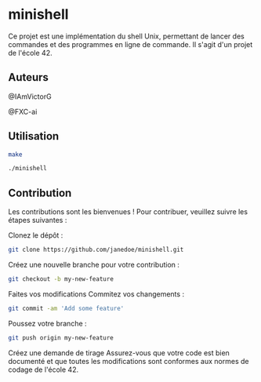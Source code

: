 # minishell
Ce projet est une implémentation du shell Unix, permettant de lancer des commandes et des programmes en ligne de commande. Il s'agit d'un projet de l'école 42.

## Auteurs

@IAmVictorG

@FXC-ai

## Utilisation

```bash
make
```
```bash
./minishell
```

## Contribution

Les contributions sont les bienvenues ! Pour contribuer, veuillez suivre les étapes suivantes :

Clonez le dépôt :
```bash
git clone https://github.com/janedoe/minishell.git
```
Créez une nouvelle branche pour votre contribution :
```bash
git checkout -b my-new-feature
```
Faites vos modifications
Commitez vos changements :
```bash
git commit -am 'Add some feature'
```
Poussez votre branche :
```bash
git push origin my-new-feature
````
Créez une demande de tirage
Assurez-vous que votre code est bien documenté et que toutes les modifications sont conformes aux normes de codage de l'école 42.
